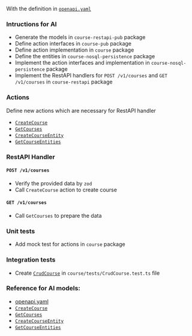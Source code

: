 With the definition in [`openapi.yaml`](../../packages/course-restapi-pub/openapi.yaml)

### Intructions for AI
- Generate the models in `course-restapi-pub` package
- Define action interfaces in `course-pub` package
- Define action implementation in `course` package
- Define the entities in `course-nosql-persistence` package
- Implement the action interfaces and implementation in `course-nosql-persistence` package
- Implement the RestAPI handlers for `POST /v1/courses` and `GET /v1/courses` in `course-restapi` package

### Actions
Define new actions which are necessary for RestAPI handler
- [`CreateCourse`](../courses/course-actions.md#createcourse)
- [`GetCourses`](../courses/course-actions.md#getcourses) 
- [`CreateCourseEntity`](../courses/course-nosql-persistence/actions.md#createcourseentity)
- [`GetCourseEntities`](../courses/course-nosql-persistence/actions.md#getcourseentities)

### RestAPI Handler

#### `POST /v1/courses`
- Verify the provided data by `zod`
- Call `CreateCourse` action to create course

#### `GET /v1/courses`
- Call `GetCourses` to prepare the data 

### Unit tests
- Add mock test for actions in `course` package

### Integration tests
- Create [`CrudCourse`](mdc:docs/courses/course-integration-test.md) in `course/tests/CrudCourse.test.ts` file

### Reference for AI models:
- [openapi.yaml](mdc:src/packages/course-restapi-pub/openapi.yaml)
- [`CreateCourse`](mdc:docs/courses/course-actions.md#createcourse)
- [`GetCourses`](mdc:docs/courses/course-actions.md#getcourses) 
- [`CreateCourseEntity`](mdc:docs/courses/course-nosql-persistence/actions.md#createcourseentity)
- [`GetCourseEntities`](mdc:docs/courses/course-nosql-persistence/actions.md#getcourseentities)
